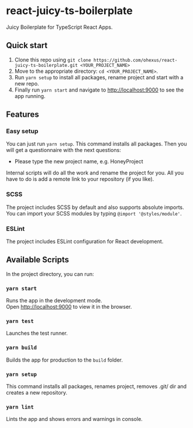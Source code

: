 # react-juicy-ts-boilerplate

Juicy Boilerplate for TypeScript React Apps.

## Quick start

1. Clone this repo using `git clone https://github.com/ohexus/react-juicy-ts-boilerplate.git <YOUR_PROJECT_NAME>`
2. Move to the appropriate directory: `cd <YOUR_PROJECT_NAME>`.
3. Run `yarn setup` to install all packages, rename project and start with a new repo.
4. Finally run `yarn start` and navigate to [http://localhost:9000](http://localhost:9000) to see the app running.

## Features

### Easy setup

You can just run `yarn setup`. This command installs all packages. Then you will get a questionnaire with the next questions:

- Please type the new project name, e.g. HoneyProject

Internal scripts will do all the work and rename the project for you. All you have to do is add a remote link to your repository (if you like).

### SCSS

The project includes SCSS by default and also supports absolute imports.\
You can import your SCSS modules by typing `@import '@styles/module'`.

### ESLint

The project includes ESLint configuration for React development.

## Available Scripts

In the project directory, you can run:

### `yarn start`

Runs the app in the development mode.\
Open [http://localhost:9000](http://localhost:9000) to view it in the browser.

### `yarn test`

Launches the test runner.

### `yarn build`

Builds the app for production to the `build` folder.

### `yarn setup`

This command installs all packages, renames project, removes .git/ dir and creates a new repository.

### `yarn lint`

Lints the app and shows errors and warnings in console.
